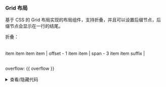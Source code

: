 ### Grid 布局

基于 CSS 的 Grid 布局实现的布局组件，支持折叠，并且可以设置后缀节点，后缀节点会显示在一行的结尾。

<div class="cell-demo vp-raw">
  <div style="margin-bottom: 20px;">
    <yc-typography-text>折叠：</yc-typography-text>
    <yc-switch :checked="collapsed" @click="collapsed = !collapsed" />
  </div>
  <yc-grid :cols="3" :colGap="12" :rowGap="16" class="grid-demo-grid" :collapsed="collapsed">
    <yc-grid-item class="demo-item">item</yc-grid-item>
    <yc-grid-item class="demo-item">item</yc-grid-item>
    <yc-grid-item class="demo-item">item</yc-grid-item>
    <yc-grid-item class="demo-item" :offset="1">item | offset - 1</yc-grid-item>
    <yc-grid-item class="demo-item">item</yc-grid-item>
    <yc-grid-item class="demo-item" :span="3">item | span - 3</yc-grid-item>
    <yc-grid-item class="demo-item">item</yc-grid-item>
    <yc-grid-item class="demo-item">item</yc-grid-item>
    <yc-grid-item class="demo-item" suffix #="{ overflow }">
      suffix | overflow: {{ overflow }}
    </yc-grid-item>
  </yc-grid>
</div>

<script setup>
import { ref } from 'vue';
const collapsed = ref(false);
</script>

<style scoped>
.grid-demo-grid .demo-item,
.grid-demo-grid .demo-suffix {
  height: 48px;
  line-height: 48px;
  color: var(--color-white);
  text-align: center;
}

.grid-demo-grid .demo-item:nth-child(2n) {
  background-color: rgba(var(--arcoblue-6), 0.9);
}

.grid-demo-grid .demo-item:nth-child(2n + 1) {
  background-color: var(--color-primary-light-4);
}
</style>

<details>
<summary>查看/隐藏代码</summary>

```vue
<template>
  <div style="margin-bottom: 20px;">
    <yc-typography-text>折叠：</yc-typography-text>
    <yc-switch
      :checked="collapsed"
      @click="collapsed = !collapsed" />
  </div>
  <yc-grid
    :cols="3"
    :colGap="12"
    :rowGap="16"
    class="grid-demo-grid"
    :collapsed="collapsed">
    <yc-grid-item class="demo-item">item</yc-grid-item>
    <yc-grid-item class="demo-item">item</yc-grid-item>
    <yc-grid-item class="demo-item">item</yc-grid-item>
    <yc-grid-item
      class="demo-item"
      :offset="1"
      >item | offset - 1</yc-grid-item
    >
    <yc-grid-item class="demo-item">item</yc-grid-item>
    <yc-grid-item
      class="demo-item"
      :span="3"
      >item | span - 3</yc-grid-item
    >
    <yc-grid-item class="demo-item">item</yc-grid-item>
    <yc-grid-item class="demo-item">item</yc-grid-item>
    <yc-grid-item
      class="demo-item"
      suffix
      #="{ overflow }">
      suffix | overflow: {{ overflow }}
    </yc-grid-item>
  </yc-grid>
</template>

<script setup>
import { ref } from 'vue';
const collapsed = ref(false);
</script>

<style scoped>
.grid-demo-grid .demo-item,
.grid-demo-grid .demo-suffix {
  height: 48px;
  line-height: 48px;
  color: var(--color-white);
  text-align: center;
}

.grid-demo-grid .demo-item:nth-child(2n) {
  background-color: rgba(var(--arcoblue-6), 0.9);
}

.grid-demo-grid .demo-item:nth-child(2n + 1) {
  background-color: var(--color-primary-light-4);
}
</style>
```

</details>
